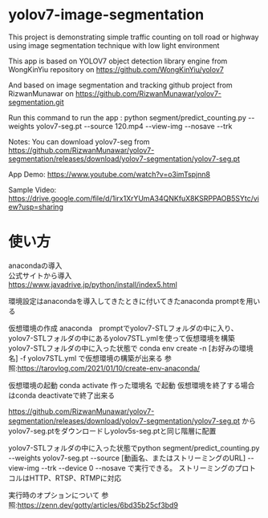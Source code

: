 # yolov7-image-segmentation
This project is demonstrating simple traffic counting on toll road or highway using image segmentation technique with low light environment

This app is based on YOLOV7 object detection library engine from WongKinYiu repository on https://github.com/WongKinYiu/yolov7

And based on image segmentation and tracking github project from RizwanMunawar on https://github.com/RizwanMunawar/yolov7-segmentation.git

Run this command to run the app : python segment/predict_counting.py --weights yolov7-seg.pt --source 120.mp4 --view-img --nosave --trk

Notes: You can download yolov7-seg from https://github.com/RizwanMunawar/yolov7-segmentation/releases/download/yolov7-segmentation/yolov7-seg.pt

App Demo: https://www.youtube.com/watch?v=o3imTspjnn8

Sample Video: https://drive.google.com/file/d/1irx1XrYUmA34QNKfuX8KSRPPAOB5SYtc/view?usp=sharing


# 使い方
anacondaの導入  
公式サイトから導入  
https://www.javadrive.jp/python/install/index5.html

環境設定はanacondaを導入してきたときに付いてきたanaconda promptを用いる

仮想環境の作成
anaconda　promptでyolov7-STLフォルダの中に入り、yolov7-STLフォルダの中にあるyolov7STL.ymlを使って仮想環境を構築
yolov7-STLフォルダの中に入った状態で
conda env create -n [お好みの環境名] -f yolov7STL.yml
で仮想環境の構築が出来る
参照:https://tarovlog.com/2021/01/10/create-env-anaconda/


仮想環境の起動
conda activate 作った環境名
で起動
仮想環境を終了する場合はconda deactivateで終了出来る

https://github.com/RizwanMunawar/yolov7-segmentation/releases/download/yolov7-segmentation/yolov7-seg.pt
からyolov7-seg.ptをダウンロードしyolov5s-seg.ptと同じ階層に配置

yolov7-STLフォルダの中に入った状態でpython segment/predict_counting.py --weights yolov7-seg.pt --source [動画名、またはストリーミングのURL] --view-img --trk --device 0 --nosave
で実行できる。
ストリーミングのプロトコルはHTTP、RTSP、RTMPに対応

実行時のオプションについて
参照:https://zenn.dev/gotty/articles/6bd35b25cf3bd9
